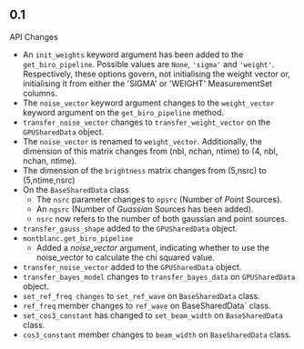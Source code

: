 ## 0.1

API Changes

  - An `init_weights` keyword argument has been added to the `get_biro_pipeline`. Possible values are `None`, `'sigma'` and `'weight'`. Respectively, these options govern, not initialising the weight vector or, initialising it from either the 'SIGMA' or 'WEIGHT' MeasurementSet columns.
  - The `noise_vector` keyword argument changes to the `weight_vector` keyword argument on the `get_biro_pipeline` method.
  - `transfer_noise_vector` changes to `transfer_weight_vector` on the `GPUSharedData` object.
  - The `noise_vector` is renamed to `weight_vector`. Additionally, the dimension of this matrix changes from (nbl, nchan, ntime) to (4, nbl, nchan, ntime).
  - The dimension of the `brightness` matrix changes from (5,nsrc) to (5,ntime,nsrc)
  - On the `BaseSharedData` class
    - The `nsrc` parameter changes to `npsrc` (Number of *Point* Sources).
    - An `ngsrc` (Number of *Guassian* Sources has been added).
    - `nsrc` now refers to the number of both gaussian and point sources.
  - `transfer_gauss_shape` added to the `GPUSharedData` object.
  - `montblanc.get_biro_pipeline`
    - Added a *noise_vector* argument, indicating whether to use the noise_vector to calculate the chi squared value.
  - `transfer_noise_vector` added to the `GPUSharedData` object.
  - `transfer_bayes_model` changes to `transfer_bayes_data` on `GPUSharedData` object.
  - `set_ref_freq changes` to `set_ref_wave` on `BaseSharedData` class.
  - `ref_freq` member changes to `ref_wave` on BaseSharedData` class.
  - `set_cos3_constant` has changed to `set_beam_width` on `BaseSharedData` class.
  - `cos3_constant` member changes to `beam_width` on `BaseSharedData` class.
